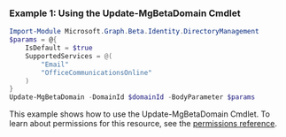 ### Example 1: Using the Update-MgBetaDomain Cmdlet
```powershell
Import-Module Microsoft.Graph.Beta.Identity.DirectoryManagement
$params = @{
	IsDefault = $true
	SupportedServices = @(
		"Email"
		"OfficeCommunicationsOnline"
	)
}
Update-MgBetaDomain -DomainId $domainId -BodyParameter $params
```
This example shows how to use the Update-MgBetaDomain Cmdlet.
To learn about permissions for this resource, see the [permissions reference](/graph/permissions-reference).
